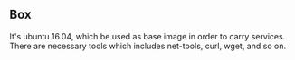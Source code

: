 ## Box 
 It's ubuntu 16.04, which be used as base image in order to carry services. There are necessary tools which includes net-tools, curl, wget, and so on.
